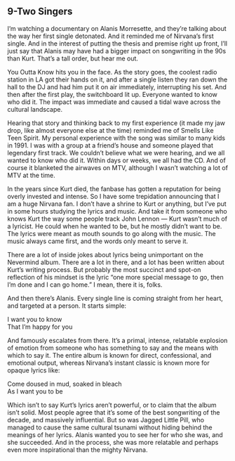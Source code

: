 ## 9-Two Singers

I’m watching a documentary on Alanis Morresette, and they’re talking about the way her first single detonated. And it reminded me of Nirvana’s first single. And in the interest of putting the thesis and premise right up front, I’ll just say that Alanis may have had a bigger impact on songwriting in the 90s than Kurt. That’s a tall order, but hear me out.

You Outta Know hits you in the face. As the story goes, the coolest radio station in LA got their hands on it, and after a single listen they ran down the hall to the DJ and had him put it on air immediately, interrupting his set. And then after the first play, the switchboard lit up. Everyone wanted to know who did it. The impact was immediate and caused a tidal wave across the cultural landscape.

Hearing that story and thinking back to my first experience (it made my jaw drop, like almost everyone else at the time) reminded me of Smells Like Teen Spirit. My personal experience with the song was similar to many kids in 1991. I was with a group at a friend’s house and someone played that legendary first track. We couldn’t believe what we were hearing, and we all wanted to know who did it. Within days or weeks, we all had the CD. And of course it blanketed the airwaves on MTV, although I wasn’t watching a lot of MTV at the time.

In the years since Kurt died, the fanbase has gotten a reputation for being overly invested and intense. So I have some trepidation announcing that I am a huge Nirvana fan. I don’t have a shrine to Kurt or anything, but I’ve put in some hours studying the lyrics and music. And take it from someone who knows Kurt the way some people track John Lennon — Kurt wasn’t much of a lyricist. He could when he wanted to be, but he mostly didn’t want to be. The lyrics were meant as mouth sounds to go along with the music. The music always came first, and the words only meant to serve it.

There are a lot of inside jokes about lyrics being unimportant on the Nevermind album. There are a lot in there, and a lot has been written about Kurt’s writing process. But probably the most succinct and spot-on reflection of his mindset is the lyric “one more special message to go, then I’m done and I can go home.” I mean, there it is, folks. 

And then there’s Alanis. Every single line is coming straight from her heart, and targeted at a person. It starts simple:

I want you to know  
That I’m happy for you

And famously escalates from there. It’s a primal, intense, relatable explosion of emotion from someone who has something to say and the means with which to say it. The entire album is known for direct, confessional, and emotional output, whereas Nirvana’s instant classic is known more for opaque lyrics like:

Come doused in mud, soaked in bleach  
As I want you to be

Which isn’t to say Kurt’s lyrics aren’t powerful, or to claim that the album isn’t solid. Most people agree that it’s some of the best songwriting of the decade, and massively influential. But so was Jagged Little Pill, who managed to cause the same cultural tsunami without hiding behind the meanings of her lyrics. Alanis wanted you to see her for who she was, and she succeeded. And in the process, she was more relatable and perhaps even more inspirational than the mighty Nirvana.
 



